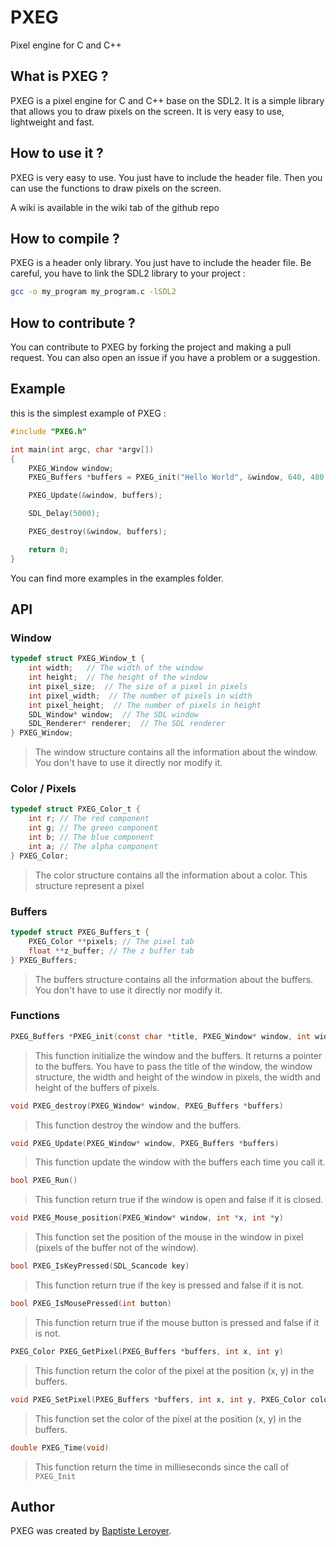 # PXEG

Pixel engine for C and C++

## What is PXEG ?

PXEG is a pixel engine for C and C++ base on the SDL2. It is a simple library that allows you to draw pixels on the screen. It is very easy to use, lightweight and fast.

## How to use it ?

PXEG is very easy to use. You just have to include the header file. Then you can use the functions to draw pixels on the screen.

A wiki is available in the wiki tab of the github repo

## How to compile ?

PXEG is a header only library. You just have to include the header file. Be careful, you have to link the SDL2 library to your project :

```bash
gcc -o my_program my_program.c -lSDL2
```

## How to contribute ?

You can contribute to PXEG by forking the project and making a pull request. You can also open an issue if you have a problem or a suggestion.

## Example

this is the simplest example of PXEG :

```c
#include "PXEG.h"

int main(int argc, char *argv[])
{
    PXEG_Window window;
    PXEG_Buffers *buffers = PXEG_init("Hello World", &window, 640, 480, 40, 40);

    PXEG_Update(&window, buffers);

    SDL_Delay(5000);

    PXEG_destroy(&window, buffers);

    return 0;
}
```

You can find more examples in the examples folder.

## API

### Window

```c
typedef struct PXEG_Window_t {
    int width;   // The width of the window
    int height;  // The height of the window
    int pixel_size;  // The size of a pixel in pixels
    int pixel_width;  // The number of pixels in width
    int pixel_height;  // The number of pixels in height
    SDL_Window* window;  // The SDL window
    SDL_Renderer* renderer;  // The SDL renderer
} PXEG_Window;
```

> The window structure contains all the information about the window. You don't have to use it directly nor modify it.

### Color / Pixels

```c
typedef struct PXEG_Color_t {
    int r; // The red component
    int g; // The green component
    int b; // The blue component
    int a; // The alpha component
} PXEG_Color;
```

> The color structure contains all the information about a color. This structure represent a pixel

### Buffers

```c
typedef struct PXEG_Buffers_t {
    PXEG_Color **pixels; // The pixel tab
    float **z_buffer; // The z buffer tab
} PXEG_Buffers;
```

> The buffers structure contains all the information about the buffers. You don't have to use it directly nor modify it.

### Functions

```c
PXEG_Buffers *PXEG_init(const char *title, PXEG_Window* window, int width, int height, int pixel_width, int pixel_height)
```

> This function initialize the window and the buffers. It returns a pointer to the buffers. You have to pass the title of the window, the window structure, the width and height of the window in pixels, the width and height of the buffers of pixels.

```c
void PXEG_destroy(PXEG_Window* window, PXEG_Buffers *buffers)
```

> This function destroy the window and the buffers.

```c
void PXEG_Update(PXEG_Window* window, PXEG_Buffers *buffers)
```

> This function update the window with the buffers each time you call it.

```c
bool PXEG_Run()
```

> This function return true if the window is open and false if it is closed.

```c
void PXEG_Mouse_position(PXEG_Window* window, int *x, int *y)
```

> This function set the position of the mouse in the window in pixel (pixels of the buffer not of the window).

```c
bool PXEG_IsKeyPressed(SDL_Scancode key)
```

> This function return true if the key is pressed and false if it is not.

```c
bool PXEG_IsMousePressed(int button)
```

> This function return true if the mouse button is pressed and false if it is not.

```c
PXEG_Color PXEG_GetPixel(PXEG_Buffers *buffers, int x, int y)
```

> This function return the color of the pixel at the position (x, y) in the buffers.

```c
void PXEG_SetPixel(PXEG_Buffers *buffers, int x, int y, PXEG_Color color)
```

> This function set the color of the pixel at the position (x, y) in the buffers.

```c
double PXEG_Time(void)
```

> This function return the time in millieseconds since the call of ``PXEG_Init``

## Author

PXEG was created by [Baptiste Leroyer](https://github.com/ZiplEix).
